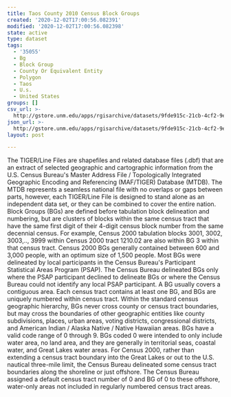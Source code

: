 ```yaml
---
title: Taos County 2010 Census Block Groups
created: '2020-12-02T17:00:56.082391'
modified: '2020-12-02T17:00:56.082398'
state: active
type: dataset
tags:
  - '35055'
  - Bg
  - Block Group
  - County Or Equivalent Entity
  - Polygon
  - Taos
  - U.s.
  - United States
groups: []
csv_url: >-
  http://gstore.unm.edu/apps/rgisarchive/datasets/9fde915c-21cb-4cf2-9eff-24d1473516d4/tl_2010_35055_bg10.derived.csv
json_url: >-
  http://gstore.unm.edu/apps/rgisarchive/datasets/9fde915c-21cb-4cf2-9eff-24d1473516d4/tl_2010_35055_bg10.derived.json
layout: post

---
```

The TIGER/Line Files are shapefiles and related database files (.dbf) that are an extract of selected geographic and cartographic information from the U.S. Census Bureau's Master Address File / Topologically Integrated Geographic Encoding and Referencing (MAF/TIGER) Database (MTDB).  The MTDB represents a seamless national file with no overlaps or gaps between parts, however, each TIGER/Line File is designed to stand alone as an independent data set, or they can be combined to cover the entire nation.  Block Groups (BGs) are defined before tabulation block delineation and numbering, but are clusters of blocks within the same census tract that have the same first digit of their 4-digit census block number from the same decennial census.  For example, Census 2000 tabulation blocks 3001, 3002, 3003,.., 3999 within Census 2000 tract 1210.02 are also within BG 3 within that census tract.  Census 2000 BGs generally contained between 600 and 3,000 people, with an optimum size of 1,500 people.  Most BGs were delineated by local participants in the Census Bureau's Participant Statistical Areas Program (PSAP).  The Census Bureau delineated BGs only where the PSAP participant declined to delineate BGs or where the Census Bureau could not identify any local PSAP participant.  A BG usually covers a contiguous area.  Each census tract contains at least one BG, and BGs are uniquely numbered within census tract.  Within the standard census geographic hierarchy, BGs never cross county or census tract boundaries, but may cross the boundaries of other geographic entities like county subdivisions, places, urban areas, voting districts, congressional districts, and American Indian / Alaska Native / Native Hawaiian areas.  BGs have a valid code range of 0 through 9.  BGs coded 0 were intended to only include water area, no land area, and they are generally in territorial seas, coastal water, and Great Lakes water areas.  For Census 2000, rather than extending a census tract boundary into the Great Lakes or out to the U.S. nautical three-mile limit, the Census Bureau delineated some census tract boundaries along the shoreline or just offshore.  The Census Bureau assigned a default census tract number of 0 and BG of 0 to these offshore, water-only areas not included in regularly numbered census tract areas.  

